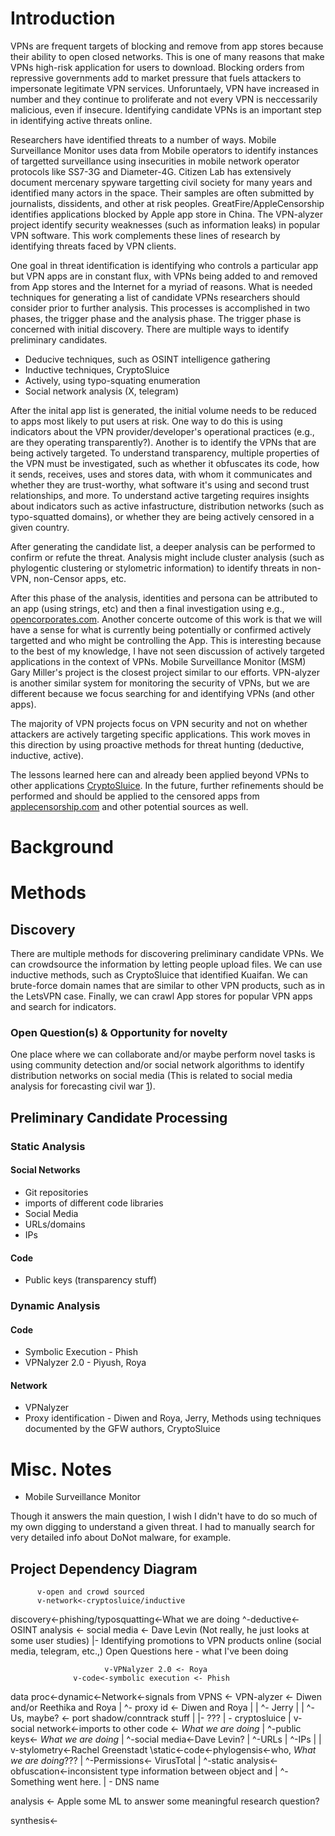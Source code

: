 # Introduction 

VPNs are frequent targets of blocking and remove from app stores because their ability to open closed networks. 
This is one of many reasons that make VPNs high-risk application for users to download. Blocking orders 
from repressive governments add to market pressure that fuels attackers to impersonate legitimate VPN 
services. Unforuntaely, VPN have increased in number and they continue to proliferate and not
every VPN is neccessarily malicious, even if insecure. Identifying candidate VPNs is an important
step in identifying active threats online.

Researchers have identified threats to a number of ways. Mobile Surveillance Monitor uses data from Mobile operators to
identify instances of targetted surveillance using insecurities in mobile network operator protocols like SS7-3G and Diameter-4G.
Citizen Lab has extensively document mercenary spyware targetting civil society for many years and identified 
many actors in the space. Their samples are often submitted by journalists, dissidents, and other at risk peoples.
GreatFire/AppleCensorship identifies applications blocked by Apple app store in China. The VPN-alyzer 
project identify security weaknesses (such as information leaks) in popular VPN software. This
work complements these lines of research by identifying threats faced by VPN clients.

One goal in threat identification is identifying who controls a particular app but VPN apps are in constant 
flux, with VPNs being added to and removed from App stores and the Internet for a myriad of reasons. What is
needed techniques for generating a list of candidate VPNs researchers should consider prior to further analysis.
This processes is accomplished in two phases, the trigger phase and the analysis phase. The trigger phase
is concerned with initial discovery. There are multiple ways to identify preliminary candidates.

* Deducive techniques, such as OSINT intelligence gathering
* Inductive techniques, CryptoSluice
* Actively, using typo-squating enumeration
* Social network analysis (X, telegram) 

After the inital app list is generated, the initial volume needs to be reduced to apps most likely 
to put users at risk. One way to do this is using indicators about the VPN provider/developer's
operational practices (e.g., are they operating transparently?). Another is to identify the VPNs 
that are being actively targeted. To understand transparency, multiple properties of the VPN must
be investigated, such as whether it obfuscates its code, how it sends, receives, uses and stores
data, with whom it communicates and whether they are trust-worthy, what software it's using and
second trust relationships, and more. To understand active targeting requires insights about indicators
such as active infastructure, distribution networks (such as typo-squatted domains), or whether they
are being actively censored in a given country.

After generating the candidate list, a deeper analysis can be performed to confirm or refute the threat.
Analysis might include cluster analysis (such as phylogentic clustering or stylometric information) to identify
threats in non-VPN, non-Censor apps, etc.  

After this phase of the analysis, identities and persona can be attributed to an app (using strings, etc) and 
then a final investigation using e.g., [opencorporates.com](opencorporates.com). Another concerte outcome of this work is
that we will have a sense for what is currently being potentially or confirmed actively targetted and who might
be controlling the App. This is interesting because to the best of my knowledge, I have not seen discussion of actively
targeted applications in the context of VPNs. Mobile Surveillance Monitor (MSM) Gary Miller's 
project is the closest project similar to our efforts. VPN-alyzer is another similar system for 
monitoring the security of VPNs, but we are different because we focus searching for and identifying
VPNs (and other apps).

The majority of VPN projects focus on VPN security and not on whether attackers are actively targeting specific 
applications. This work moves in this direction by using proactive methods for threat hunting (deductive, inductive, active).

The lessons learned here can and already been applied beyond VPNs to other applications [CryptoSluice]().
In the future, further refinements should be performed and should be applied to the censored apps from
[applecensorship.com](applecensorship.com) and other potential sources as well.

# Background




# Methods

## Discovery 

There are multiple methods for discovering preliminary candidate VPNs. We can crowdsource the information by letting people upload files. We can use inductive methods, such as CryptoSluice that identified Kuaifan. We can brute-force domain names that are similar to other VPN products, such as in the LetsVPN case. Finally, we can crawl App stores for popular VPN apps and search for indicators. 

### Open Question(s) & Opportunity for novelty

One place where we can collaborate and/or maybe perform novel tasks
is using community detection and/or social network algorithms to
identify distribution networks on social media (This is related to
social media analysis for forecasting civil war
[1](https://dl.acm.org/doi/pdf/10.1145/3462211)).


## Preliminary Candidate Processing

### Static Analysis

#### Social Networks

- Git repositories
- imports of different code libraries
- Social Media
- URLs/domains
- IPs

#### Code

- Public keys (transparency stuff)

### Dynamic Analysis

#### Code
- Symbolic Execution - Phish
- VPNalyzer 2.0 - Piyush, Roya

#### Network
- VPNalyzer
- Proxy identification - Diwen and Roya, Jerry, Methods using techniques documented by the GFW authors, CryptoSluice

# Misc. Notes

- Mobile Surveillance Monitor

Though it answers the main question, I wish I didn't have to do so much of my own digging to understand a given threat.
I had to manually search for very detailed info about DoNot malware, for example.

## Project Dependency Diagram

          v-open and crowd sourced 
          v-network<-cryptosluice/inductive
discovery<-phishing/typosquatting<-What we are doing
          ^-deductive<-OSINT analysis <- social media <- Dave Levin (Not really, he just looks at some user studies)
                                       |- Identifying promotions to VPN products online (social media, telegram, etc.,) Open Questions here
                                       \- what I've been doing
                                     

                         v-VPNalyzer 2.0 <- Roya
                  v-code<-symbolic execution <- Phish 
data proc<-dynamic<-Network<-signals from VPNS <- VPN-alyzer <- Diwen and/or Reethika and Roya
         |                  ^- proxy id <- Diwen and Roya
         |                  |            ^- Jerry
         |                  |            ^- Us, maybe? <- port shadow/conntrack stuff
         |                  |- ???
         |                  \- cryptosluice
         |       v-social network<-imports to other code <- *What we are doing*
         |                        ^-public keys<- *What we are doing*
         |                        ^-social media<-Dave Levin?
         |                        ^-URLs
         |                        ^-IPs
         | |       v-stylometry<-Rachel Greenstadt
         \static<-code<-phylogensis<-who, *What we are doing*???
                 |     ^-Permissions<- VirusTotal
                 |     ^-static analysis<-obfuscation<-inconsistent type information between object and 
                 |                       ^-Something went here.
                 |
                 \- DNS name

analysis <- Apple some ML to answer some meaningful research question?

synthesis<-
